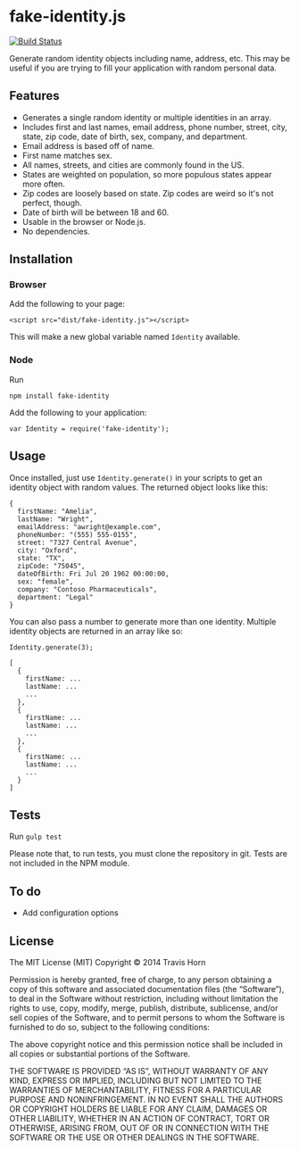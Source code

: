 # fake-identity.js

[![Build Status](https://travis-ci.org/travishorn/fake-identity.svg?branch=master)](https://travis-ci.org/travishorn/fake-identity)

Generate random identity objects including name, address, etc. This may be useful if you are trying to fill your application with random personal data.

## Features

- Generates a single random identity or multiple identities in an array.
- Includes first and last names, email address, phone number, street, city, state, zip code, date of birth, sex, company, and department.
- Email address is based off of name.
- First name matches sex.
- All names, streets, and cities are commonly found in the US.
- States are weighted on population, so more populous states appear more often.
- Zip codes are loosely based on state. Zip codes are weird so it's not perfect, though.
- Date of birth will be between 18 and 60.
- Usable in the browser or Node.js.
- No dependencies.

## Installation

### Browser

Add the following to your page:

    <script src="dist/fake-identity.js"></script>
    
This will make a new global variable named `Identity` available.

### Node

Run

    npm install fake-identity

Add the following to your application:

    var Identity = require('fake-identity');

## Usage

Once installed, just use `Identity.generate()` in your scripts to get an identity object with random values. The returned object looks like this:

    {
      firstName: "Amelia",
      lastName: "Wright",
      emailAddress: "awright@example.com",
      phoneNumber: "(555) 555-0155",
      street: "7327 Central Avenue",
      city: "Oxford",
      state: "TX",
      zipCode: "75045",
      dateOfBirth: Fri Jul 20 1962 00:00:00,
      sex: "female",
      company: "Contoso Pharmaceuticals",
      department: "Legal"
    }
    
You can also pass a number to generate more than one identity. Multiple identity objects are returned in an array like so:

    Identity.generate(3);
    
    [
      {
        firstName: ...
        lastName: ...
        ...
      },
      {
        firstName: ...
        lastName: ...
        ...
      },
      {
        firstName: ...
        lastName: ...
        ...
      }
    ]

## Tests

Run `gulp test`

Please note that, to run tests, you must clone the repository in git. Tests are not included in the NPM module.

## To do

- Add configuration options

## License

The MIT License (MIT)
Copyright © 2014 Travis Horn

Permission is hereby granted, free of charge, to any person obtaining a copy of this software and associated documentation files (the “Software”), to deal in the Software without restriction, including without limitation the rights to use, copy, modify, merge, publish, distribute, sublicense, and/or sell copies of the Software, and to permit persons to whom the Software is furnished to do so, subject to the following conditions:

The above copyright notice and this permission notice shall be included in all copies or substantial portions of the Software.

THE SOFTWARE IS PROVIDED “AS IS”, WITHOUT WARRANTY OF ANY KIND, EXPRESS OR IMPLIED, INCLUDING BUT NOT LIMITED TO THE WARRANTIES OF MERCHANTABILITY, FITNESS FOR A PARTICULAR PURPOSE AND NONINFRINGEMENT. IN NO EVENT SHALL THE AUTHORS OR COPYRIGHT HOLDERS BE LIABLE FOR ANY CLAIM, DAMAGES OR OTHER LIABILITY, WHETHER IN AN ACTION OF CONTRACT, TORT OR OTHERWISE, ARISING FROM, OUT OF OR IN CONNECTION WITH THE SOFTWARE OR THE USE OR OTHER DEALINGS IN THE SOFTWARE.